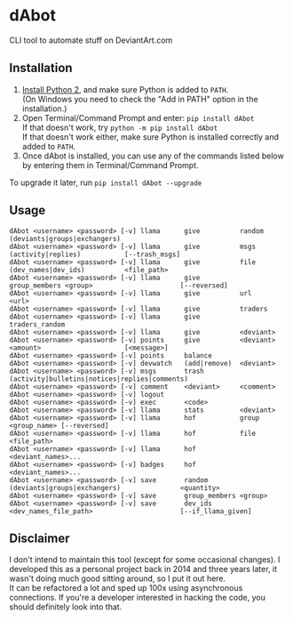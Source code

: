 # dAbot

CLI tool to automate stuff on DeviantArt.com

## Installation

1. [Install Python 2](https://www.python.org/downloads/),
   and make sure Python is added to `PATH`.  
   (On Windows you need to check the "Add in PATH" option in the installation.)
2. Open Terminal/Command Prompt and enter: `pip install dAbot`  
    If that doesn't work, try `python -m pip install dAbot`  
    If that doesn't work either, make sure Python is installed correctly and added to `PATH`.
3. Once dAbot is installed, you can use any of the commands listed below by entering them in Terminal/Command Prompt.

To upgrade it later, run `pip install dAbot --upgrade`

## Usage

```batch
dAbot <username> <password> [-v] llama      give          random        (deviants|groups|exchangers)
dAbot <username> <password> [-v] llama      give          msgs          (activity|replies)           [--trash_msgs]
dAbot <username> <password> [-v] llama      give          file          (dev_names|dev_ids)          <file_path>
dAbot <username> <password> [-v] llama      give          group_members <group>                      [--reversed]
dAbot <username> <password> [-v] llama      give          url           <url>
dAbot <username> <password> [-v] llama      give          traders
dAbot <username> <password> [-v] llama      give          traders_random
dAbot <username> <password> [-v] llama      give          <deviant>
dAbot <username> <password> [-v] points     give          <deviant>     <amount>                     [<message>]
dAbot <username> <password> [-v] points     balance
dAbot <username> <password> [-v] devwatch   (add|remove)  <deviant>
dAbot <username> <password> [-v] msgs       trash         (activity|bulletins|notices|replies|comments)
dAbot <username> <password> [-v] comment    <deviant>     <comment>
dAbot <username> <password> [-v] logout
dAbot <username> <password> [-v] exec       <code>
dAbot <username> <password> [-v] llama      stats         <deviant>
dAbot <username> <password> [-v] llama      hof           group         <group_name> [--reversed]
dAbot <username> <password> [-v] llama      hof           file          <file_path>
dAbot <username> <password> [-v] llama      hof           <deviant_names>...
dAbot <username> <password> [-v] badges     hof           <deviant_names>...
dAbot <username> <password> [-v] save       random        (deviants|groups|exchangers)               <quantity>
dAbot <username> <password> [-v] save       group_members <group>
dAbot <username> <password> [-v] save       dev_ids       <dev_names_file_path>                      [--if_llama_given]
```

## Disclaimer

I don't intend to maintain this tool (except for some occasional changes). I developed this as a personal project back in 2014 and three years later, it wasn't doing much good sitting around, so I put it out here.  
It can be refactored a lot and sped up 100x using asynchronous connections. If you're a developer interested in hacking the code, you should definitely look into that.
